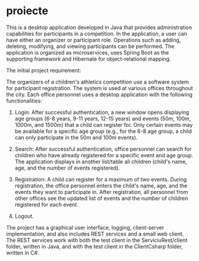 # proiecte


This is a desktop application developed in Java that provides administration capabilities for participants in a competition. In the application, a user can have either an organizer or participant role. Operations such as adding, deleting, modifying, and viewing participants can be performed. The application is organized as microservices, uses Spring Boot as the supporting framework and Hibernate for object-relational mapping.

The initial project requirement:

The organizers of a children's athletics competition use a software system for participant registration. The system is used at various offices throughout the city. Each office personnel uses a desktop application with the following functionalities:

1. Login: After successful authentication, a new window opens displaying age groups (6-8 years, 9-11 years, 12-15 years) and events (50m, 100m, 1000m, and 1500m) that a child can register for. Only certain events may be available for a specific age group (e.g., for the 6-8 age group, a child can only participate in the 50m and 100m events).

2. Search: After successful authentication, office personnel can search for children who have already registered for a specific event and age group. The application displays in another list/table all children (child's name, age, and the number of events registered).

3. Registration: A child can register for a maximum of two events. During registration, the office personnel enters the child's name, age, and the events they want to participate in. After registration, all personnel from other offices see the updated list of events and the number of children registered for each event.

4. Logout.

The project has a graphical user interface, logging, client-server implementation, and also includes REST services and a small web client. The REST services work with both the test client in the ServiciuRest/client folder, written in Java, and with the test client in the ClientCsharp folder, written in C#.
